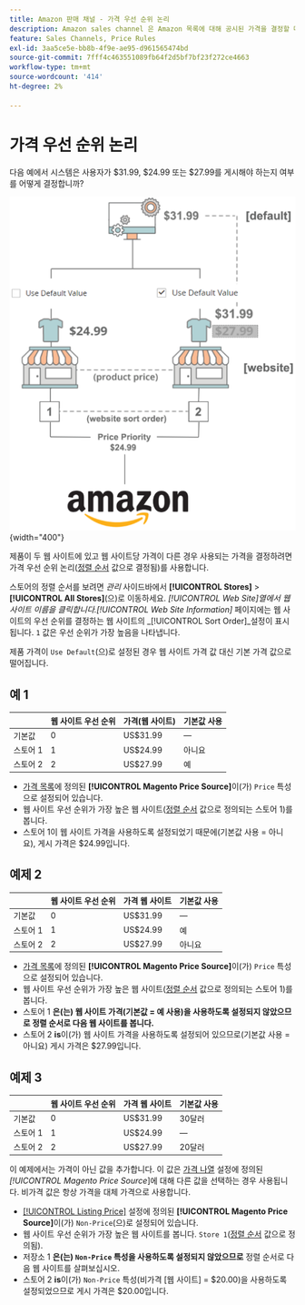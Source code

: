 ```yaml
---
title: Amazon 판매 채널 - 가격 우선 순위 논리
description: Amazon sales channel 은 Amazon 목록에 대해 공시된 가격을 결정할 때 우선 순위를 적용합니다.
feature: Sales Channels, Price Rules
exl-id: 3aa5ce5e-bb8b-4f9e-ae95-d961565474bd
source-git-commit: 7fff4c463551089fb64f2d5bf7bf23f272ce4663
workflow-type: tm+mt
source-wordcount: '414'
ht-degree: 2%

---
```


# 가격 우선 순위 논리

다음 예에서 시스템은 사용자가 $31.99, $24.99 또는 $27.99를 게시해야 하는지 여부를 어떻게 결정합니까?

![Commerce 가격 범위](assets/amazon-price-scope.png){width="400"}

제품이 두 웹 사이트에 있고 웹 사이트당 가격이 다른 경우 사용되는 가격을 결정하려면 가격 우선 순위 논리([정렬 순서](https://experienceleague.adobe.com/docs/commerce-admin/stores-sales/site-store/store-views.html) 값으로 결정됨)를 사용합니다.

스토어의 정렬 순서를 보려면 _관리_ 사이드바에서 **[!UICONTROL Stores]** > **[!UICONTROL All Stores]**(으)로 이동하세요. _[!UICONTROL Web Site]_열에서 웹 사이트 이름을 클릭합니다._[!UICONTROL Web Site Information]_ 페이지에는 웹 사이트의 우선 순위를 결정하는 웹 사이트의 _[!UICONTROL Sort Order]_설정이 표시됩니다. `1` 값은 우선 순위가 가장 높음을 나타냅니다.

제품 가격이 `Use Default`(으)로 설정된 경우 웹 사이트 가격 값 대신 기본 가격 값으로 떨어집니다.

## 예 1

|         | 웹 사이트 우선 순위 | 가격(웹 사이트) | 기본값 사용 |
|---------|------------------|-----------------|-------------|
| 기본값 | 0 | US$31.99 | — |
| 스토어 1 | 1 | US$24.99 | 아니요 |
| 스토어 2 | 2 | US$27.99 | 예 |

- [가격 목록](./listing-price.md)에 정의된 **[!UICONTROL Magento Price Source]**&#x200B;이(가) `Price` 특성으로 설정되어 있습니다.
- 웹 사이트 우선 순위가 가장 높은 웹 사이트([정렬 순서](https://experienceleague.adobe.com/docs/commerce-admin/stores-sales/site-store/store-views.html) 값으로 정의되는 스토어 1)를 봅니다.
- 스토어 1이 웹 사이트 가격을 사용하도록 설정되었기 때문에(기본값 사용 = 아니요), 게시 가격은 $24.99입니다.

## 예제 2

|         | 웹 사이트 우선 순위 | 가격 웹 사이트 | 기본값 사용 |
|---------|------------------|---------------|-------------|
| 기본값 | 0 | US$31.99 | — |
| 스토어 1 | 1 | US$24.99 | 예 |
| 스토어 2 | 2 | US$27.99 | 아니요 |

- [가격 목록](./listing-price.md)에 정의된 **[!UICONTROL Magento Price Source]**&#x200B;이(가) `Price` 특성으로 설정되어 있습니다.
- 웹 사이트 우선 순위가 가장 높은 웹 사이트([정렬 순서](https://experienceleague.adobe.com/docs/commerce-admin/stores-sales/site-store/store-views.html) 값으로 정의되는 스토어 1)를 봅니다.
- 스토어 1 **은(는) 웹 사이트 가격(기본값 = 예 사용)을 사용하도록 설정되지 않았으므로 정렬 순서로 다음 웹 사이트를 봅니다.**
- 스토어 2 **is**&#x200B;이(가) 웹 사이트 가격을 사용하도록 설정되어 있으므로(기본값 사용 = 아니요) 게시 가격은 $27.99입니다.

## 예제 3

|         | 웹 사이트 우선 순위 | 가격 웹 사이트 | 기본값 사용 |
|---------|------------------|---------------|-------------|
| 기본값 | 0 | US$31.99 | 30달러 |
| 스토어 1 | 1 | US$24.99 | — |
| 스토어 2 | 2 | US$27.99 | 20달러 |

이 예제에서는 가격이 아닌 값을 추가합니다. 이 값은 [가격 나열](./listing-price.md) 설정에 정의된 _[!UICONTROL Magento Price Source_]에 대해 다른 값을 선택하는 경우 사용됩니다. 비가격 값은 항상 가격을 대체 가격으로 사용합니다.

- [[!UICONTROL Listing Price]](./listing-price.md) 설정에 정의된 **[!UICONTROL Magento Price Source]**&#x200B;이(가) `Non-Price`(으)로 설정되어 있습니다.
- 웹 사이트 우선 순위가 가장 높은 웹 사이트를 봅니다. `Store 1`([정렬 순서](https://experienceleague.adobe.com/docs/commerce-admin/stores-sales/site-store/store-views.html) 값으로 정의됨).
- 저장소 1 **은(는) `Non-Price` 특성을 사용하도록 설정되지 않았으므로** 정렬 순서로 다음 웹 사이트를 살펴보십시오.
- 스토어 2 **is**&#x200B;이(가) `Non-Price` 특성(비가격 [웹 사이트] = $20.00)을 사용하도록 설정되었으므로 게시 가격은 $20.00입니다.
